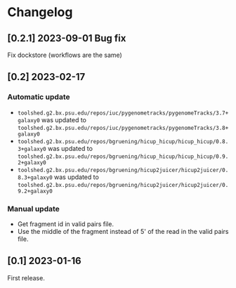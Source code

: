 # Changelog

## [0.2.1] 2023-09-01 Bug fix

Fix dockstore (workflows are the same)

## [0.2] 2023-02-17

### Automatic update
- `toolshed.g2.bx.psu.edu/repos/iuc/pygenometracks/pygenomeTracks/3.7+galaxy0` was updated to `toolshed.g2.bx.psu.edu/repos/iuc/pygenometracks/pygenomeTracks/3.8+galaxy0`
- `toolshed.g2.bx.psu.edu/repos/bgruening/hicup_hicup/hicup_hicup/0.8.3+galaxy0` was updated to `toolshed.g2.bx.psu.edu/repos/bgruening/hicup_hicup/hicup_hicup/0.9.2+galaxy0`
- `toolshed.g2.bx.psu.edu/repos/bgruening/hicup2juicer/hicup2juicer/0.8.3+galaxy0` was updated to `toolshed.g2.bx.psu.edu/repos/bgruening/hicup2juicer/hicup2juicer/0.9.2+galaxy0`

### Manual update
- Get fragment id in valid pairs file.
- Use the middle of the fragment instead of 5' of the read in the valid pairs file.

## [0.1] 2023-01-16

First release.
